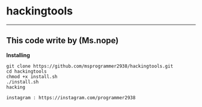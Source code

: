 # hackingtools
--------------------
This code write by (Ms.nope)
--------------------

**Installing**
```
git clone https://github.com/msprogrammer2938/hackingtools.git
cd hackingtools
chmod +x install.sh
./install.sh
hacking

instagram : https://instagram.com/programmer2938
